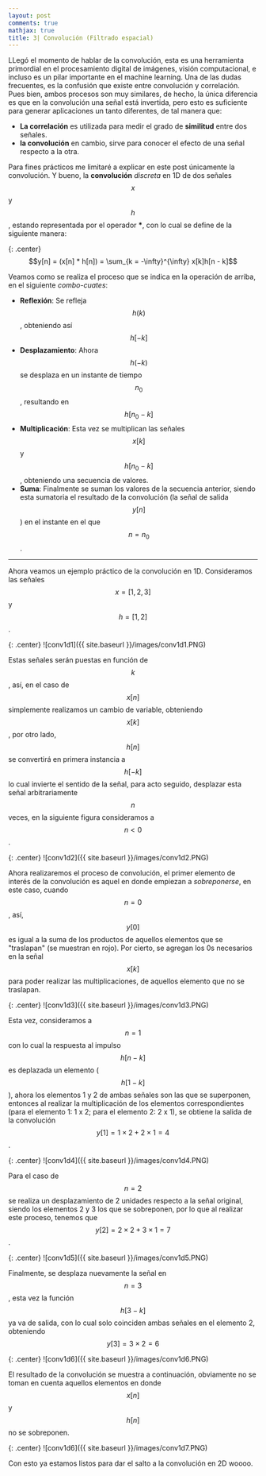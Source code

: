 ```yaml
---
layout: post
comments: true
mathjax: true
title: 3| Convolución (Filtrado espacial)
--- 
```


LLegó el momento de hablar de la convolución, esta es una herramienta primordial en el procesamiento digital de imágenes, visión computacional, e incluso es un pilar importante en el machine learning. Una de las dudas frecuentes, es la confusión que existe entre convolución y correlación. Pues bien, ambos procesos son muy similares, de hecho, la única diferencia es que en la convolución una señal está invertida, pero esto es suficiente para generar aplicaciones un tanto diferentes, de tal manera que:

* __La correlación__ es utilizada para medir el grado de __similitud__ entre dos señales.
* __la convolución__ en cambio, sirve para conocer el efecto de una señal respecto a la otra.

Para fines prácticos me limitaré a explicar en este post únicamente la convolución. Y bueno, la __convolución__ _discreta_ en 1D de dos señales $$x$$ y $$h$$, estando representada por el operador __*__, con lo cual se define de la siguiente manera:

{: .center}
$$y[n] = (x[n] * h[n]) = \sum_{k = -\infty}^{\infty} x[k]h[n - k]$$

Veamos como se realiza el proceso que se indica en la operación de arriba, en el siguiente _combo-cuates_:

* __Reflexión__: Se refleja $$h(k)$$, obteniendo así $$h[-k]$$
* __Desplazamiento__: Ahora $$h(-k)$$ se desplaza en un instante de tiempo $$n_0$$, resultando en $$h[n_0 - k]$$
* __Multiplicación__: Esta vez se multiplican las señales $$x[k]$$ y $$h[n_0 - k]$$, obteniendo una secuencia de valores.  
* __Suma__: Finalmente se suman los valores de la secuencia anterior, siendo esta sumatoria el resultado de la convolución (la señal de salida $$y[n]$$) en el instante en el que $$n = n_0$$.

_____
Ahora veamos un ejemplo práctico de la convolución en 1D. Consideramos las señales $$x = [1, 2, 3]$$ y  $$h = [1, 2]$$. 

{: .center}
![conv1d1]({{ site.baseurl }}/images/conv1d1.PNG)

Estas señales serán puestas en función de $$k$$, así, en el caso de $$x[n]$$ simplemente realizamos un cambio de variable, obteniendo $$x[k]$$, por otro lado, $$h[n]$$ se convertirá en primera instancia a $$h[-k]$$ lo cual invierte el sentido de la señal, para acto seguido, desplazar esta señal arbitrariamente $$n$$ veces, en la siguiente figura consideramos a $$n < 0$$.

{: .center}
![conv1d2]({{ site.baseurl }}/images/conv1d2.PNG)

Ahora realizaremos el proceso de convolución, el primer elemento de interés de la convolución es aquel en donde empiezan a _sobreponerse_, en este caso, cuando $$n = 0$$, así, $$y[0]$$ es igual a la suma de los productos de aquellos elementos que se "traslapan" (se muestran en rojo). Por cierto, se agregan los 0s necesarios en la señal $$x[k]$$ para poder realizar las multiplicaciones, de aquellos elemento que no se traslapan. 

{: .center}
![conv1d3]({{ site.baseurl }}/images/conv1d3.PNG)

Esta vez, consideramos a $$n = 1$$ con lo cual la respuesta al impulso $$h[n - k]$$ es deplazada un elemento ($$h[1-k]$$), ahora los elementos 1 y 2 de ambas señales son las que se superponen, entonces al realizar la multiplicación de los elementos correspondientes (para el elemento 1: 1 x 2; para el elemento 2: 2 x 1), se obtiene la salida de la convolución $$y[1] = 1 \times 2 + 2 \times 1 = 4$$.

{: .center}
![conv1d4]({{ site.baseurl }}/images/conv1d4.PNG)

Para el caso de $$n = 2$$ se realiza un desplazamiento de 2 unidades respecto a la señal original, siendo los elementos 2 y 3 los que se sobreponen, por lo que al realizar este proceso, tenemos que $$y[2] = 2 \times 2 + 3 \times 1 = 7$$.

{: .center}
![conv1d5]({{ site.baseurl }}/images/conv1d5.PNG)

Finalmente, se desplaza nuevamente la señal en $$n = 3$$, esta vez la función $$h[3 - k]$$ ya va de salida, con lo cual solo coinciden ambas señales en el elemento 2, obteniendo $$y[3] = 3 \times 2 = 6$$

{: .center}
![conv1d6]({{ site.baseurl }}/images/conv1d6.PNG)

El resultado de la convolución se muestra a continuación, obviamente no se toman en cuenta aquellos elementos en donde $$x[n]$$ y $$h[n]$$ no se sobreponen.

{: .center}
![conv1d6]({{ site.baseurl }}/images/conv1d7.PNG)

Con esto ya estamos listos para dar el salto a la convolución en 2D woooo.

